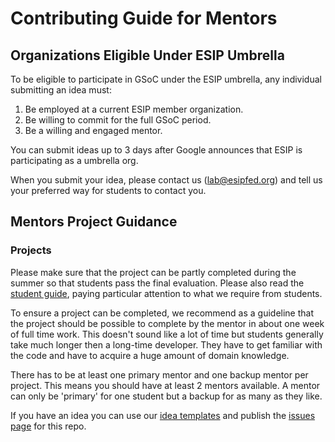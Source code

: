 # Contributing Guide for Mentors 
## Organizations Eligible Under ESIP Umbrella

To be eligible to participate in GSoC under the ESIP umbrella, any individual submitting an
idea must:

1. Be employed at a current ESIP member organization. 
2. Be willing to commit for the full GSoC period.
3. Be a willing and engaged mentor. 

You can submit ideas up to 3 days after Google announces that ESIP is
participating as a umbrella org.

When you submit your idea, please contact us (lab@esipfed.org) and tell us your preferred way for students
to contact you.

## Mentors Project Guidance 
### Projects

Please make sure that the project can be partly completed during the summer so
that students pass the final evaluation. Please also read
the [student guide](/STUDENT-contribution-guide.md), paying particular attention to what we require from students.

To ensure a project can be completed, we recommend as a guideline that the
project should be possible to complete by the mentor in about one week of full
time work. This doesn't sound like a lot of time but students generally take
much longer then a long-time developer. They have to get familiar with the code
and have to acquire a huge amount of domain knowledge.

There has to be at least one primary mentor and one backup mentor per project.
This means you should have at least 2 mentors available. A mentor can only be
'primary' for one student but a backup for as many as they like. 

If you have an idea you can use our [idea templates](https://github.com/ESIPFed/gsoc/blob/master/IDEA-template.md) and
publish the [issues page](https://github.com/ESIPFed/gsoc/issues) for this repo.
